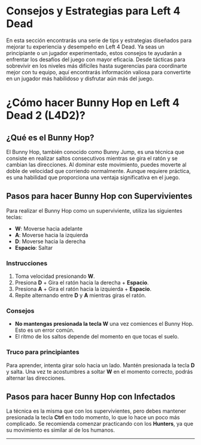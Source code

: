 # Consejos y Estrategias para Left 4 Dead

En esta sección encontrarás una serie de tips y estrategias diseñados para mejorar tu experiencia y desempeño en Left 4 Dead. Ya seas un principiante o un jugador experimentado, estos consejos te ayudarán a enfrentar los desafíos del juego con mayor eficacia. Desde tácticas para sobrevivir en los niveles más difíciles hasta sugerencias para coordinarte mejor con tu equipo, aquí encontrarás información valiosa para convertirte en un jugador más habilidoso y disfrutar aún más del juego.


# ¿Cómo hacer Bunny Hop en Left 4 Dead 2 (L4D2)?

## ¿Qué es el Bunny Hop?

El Bunny Hop, también conocido como Bunny Jump, es una técnica que consiste en realizar saltos consecutivos mientras se gira el ratón y se cambian las direcciones. Al dominar este movimiento, puedes moverte al doble de velocidad que corriendo normalmente. Aunque requiere práctica, es una habilidad que proporciona una ventaja significativa en el juego.

## Pasos para hacer Bunny Hop con Supervivientes

Para realizar el Bunny Hop como un superviviente, utiliza las siguientes teclas:

- **W**: Moverse hacia adelante
- **A**: Moverse hacia la izquierda
- **D**: Moverse hacia la derecha
- **Espacio**: Saltar

### Instrucciones

1. Toma velocidad presionando **W**.
2. Presiona **D** + Gira el ratón hacia la derecha + **Espacio**.
3. Presiona **A** + Gira el ratón hacia la izquierda + **Espacio**.
4. Repite alternando entre **D** y **A** mientras giras el ratón.

### Consejos

- **No mantengas presionada la tecla W** una vez comiences el Bunny Hop. Esto es un error común.
- El ritmo de los saltos depende del momento en que tocas el suelo.

### Truco para principiantes
Para aprender, intenta girar solo hacia un lado. Mantén presionada la tecla **D** y salta. Una vez te acostumbres a soltar **W** en el momento correcto, podrás alternar las direcciones.

## Pasos para hacer Bunny Hop con Infectados

La técnica es la misma que con los supervivientes, pero debes mantener presionada la tecla **Ctrl** en todo momento, lo que lo hace un poco más complicado. Se recomienda comenzar practicando con los **Hunters**, ya que su movimiento es similar al de los humanos.

---
